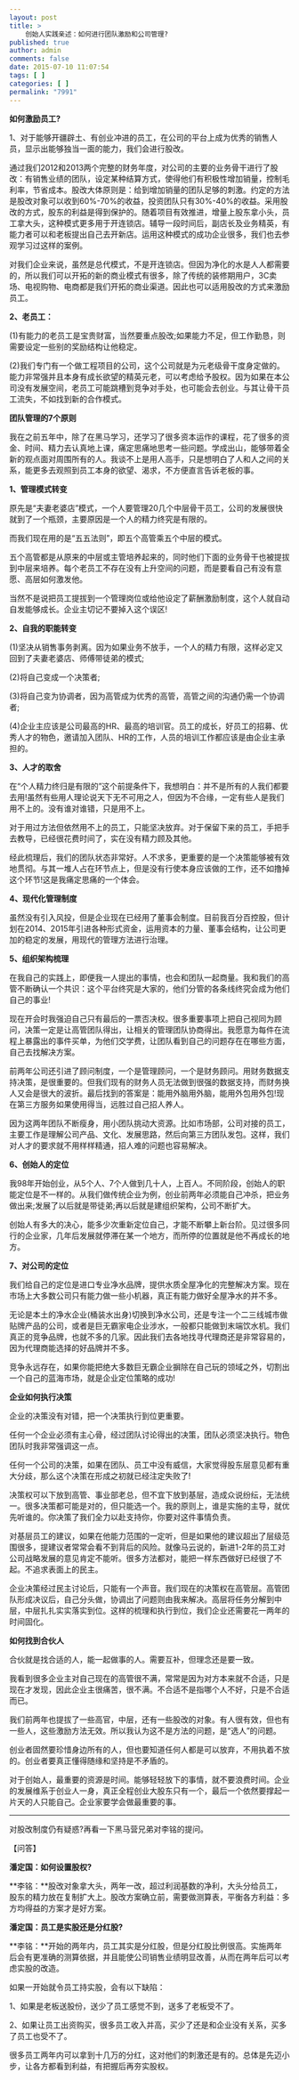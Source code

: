 ```yaml
---
layout: post
title: >
    创始人实践亲述：如何进行团队激励和公司管理?
published: true
author: admin
comments: false
date: 2015-07-10 11:07:54
tags: [ ]
categories: [ ]
permalink: "7991"
---
```

**如何激励员工?**

1、对于能够开疆辟土、有创业冲进的员工，在公司的平台上成为优秀的销售人员，显示出能够独当一面的能力，我们会进行股改。

通过我们2012和2013两个完整的财务年度，对公司的主要的业务骨干进行了股改：有销售业绩的团队，设定某种结算方式，使得他们有积极性增加销量，控制毛利率，节省成本。股改大体原则是：给到增加销量的团队足够的刺激。约定的方法是股改对象可以收到60%-70%的收益，投资团队只有30%-40%的收益。采用股改的方式，股东的利益是得到保护的。随着项目有效推进，增量上股东拿小头，员工拿大头，这种模式更多用于开连锁店。辅导一段时间后，副店长及业务精英，有能力者可以和老板提出自己去开新店。运用这种模式的成功企业很多，我们也去参观学习过这样的案例。

对我们企业来说，虽然是总代模式，不是开连锁店。但因为净化的水是人人都需要的，所以我们可以开拓的新的商业模式有很多，除了传统的装修期用户，3C卖场、电视购物、电商都是我们开拓的商业渠道。因此也可以适用股改的方式来激励员工。

**2、老员工：**

(1)有能力的老员工是宝贵财富，当然要重点股改;如果能力不足，但工作勤恳，则需要设定一些别的奖励结构让他稳定。

(2)我们专门有一个做工程项目的公司，这个公司就是为元老级骨干度身定做的。能力非常强并且本身有成长欲望的精英元老，可以考虑给予股权。因为如果在本公司没有发展空间，老员工可能跳槽到竞争对手处，也可能会去创业。与其让骨干员工流失，不如找到新的合作模式。

**团队管理的7个原则**

我在之前五年中，除了在黑马学习，还学习了很多资本运作的课程，花了很多的资金、时间、精力去认真地上课，痛定思痛地思考一些问题。学成出山，能够带着全新的观点面对周围所有的人。我谈不上是用人高手，只是想明白了人和人之间的关系，能更多去观照到员工本身的欲望、渴求，不方便直言告诉老板的事。

**1、管理模式转变**

原先是“夫妻老婆店”模式，一个人要管理20几个中层骨干员工，公司的发展很快就到了一个瓶颈，主要原因是一个人的精力终究是有限的。

而我们现在用的是“五五法则”，即五个高管乘五个中层的模式。

五个高管都是从原来的中层或主管培养起来的，同时他们下面的业务骨干也被提拔到中层来培养。每个老员工不存在没有上升空间的问题，而是要看自己有没有意愿、高层如何激发他。

当然不是说把员工提拔到一个管理岗位或给他设定了薪酬激励制度，这个人就自动自发能够成长。企业主切记不要掉入这个误区!

**2、自我的职能转变**

(1)坚决从销售事务剥离。因为如果业务不放手，一个人的精力有限，这样必定又回到了夫妻老婆店、师傅带徒弟的模式;

(2)将自己变成一个决策者;

(3)将自己变为协调者，因为高管成为优秀的高管，高管之间的沟通仍需一个协调者;

(4)企业主应该是公司最高的HR、最高的培训官。员工的成长，好员工的招募、优秀人才的物色，邀请加入团队、HR的工作，人员的培训工作都应该是由企业主承担的。

**3、人才的取舍**

在“个人精力终归是有限的”这个前提条件下，我想明白：并不是所有的人我们都要去用!虽然有些用人理论说天下无不可用之人，但因为不合缘，一定有些人是我们用不上的。没有谁对谁错，只是用不上。

对于用过方法但依然用不上的员工，只能坚决放弃。对于保留下来的员工，手把手去教导，已经很花费时间了，实在没有精力顾及其他。

经此梳理后，我们的团队状态非常好。人不求多，更重要的是一个决策能够被有效地贯彻。与其一堆人占在环节点上，但是没有行使本身应该做的工作，还不如撸掉这个环节!这是我痛定思痛的一个体会。

**4、现代化管理制度**

虽然没有引入风投，但是企业现在已经用了董事会制度。目前我百分百控股，但计划在2014、2015年引进各种形式资金，运用资本的力量、董事会结构，让公司更加的稳定的发展，用现代的管理方法进行治理。

**5、组织架构梳理**

在我自己的实践上，即便我一人提出的事情，也会和团队一起商量。我和我们的高管不断确认一个共识：这个平台终究是大家的，他们分管的各条线终究会成为他们自己的事业!

现在开会时我强迫自己只有最后的一票否决权。很多重要事项上把自己视同为顾问，决策一定是让高管团队得出，让相关的管理团队协商得出。我愿意为每件在流程上暴露出的事件买单，为他们交学费，让团队看到自己的问题存在在哪些方面，自己去找解决方案。

前两年公司还引进了顾问制度，一个是管理顾问，一个是财务顾问。用财务数据支持决策，是很重要的。但我们现有的财务人员无法做到很强的数据支持，而财务换人又会是很大的波折。最后找到的答案是：能用外脑用外脑，能用外包用外包!现在第三方服务如果使用得当，远胜过自己招人养人。

因为这两年团队不断瘦身，用小团队挑动大资源。比如市场部，公司对接的员工，主要工作是理解公司产品、文化、发展思路，然后向第三方团队发包。这样，我们对人才的要求就不用样样精通，招人难的问题也容易解决。

**6、创始人的定位**

我98年开始创业，从5个人、7个人做到几十人，上百人。不同阶段，创始人的职能定位是不一样的。从我们做传统企业为例，创业前两年必须能自己冲杀，把业务做出来;发展了以后就是带徒弟;再以后就是建组织架构，公司不断扩大。

创始人有多大的决心，能多少次重新定位自己，才能不断攀上新台阶。见过很多同行的企业家，几年后发展就停滞在某一个地方，而所停的位置就是他不再成长的地方。

**7、对公司的定位**

我们给自己的定位是进口专业净水品牌，提供水质全屋净化的完整解决方案。现在市场上大多数公司只有能力做一些小机器，真正有能力做好全屋净水的并不多。

无论是本土的净水企业(桶装水出身)切换到净水公司，还是专注一个二三线城市做贴牌产品的公司，或者是巨无霸家电企业涉水，一般都只能做到末端饮水机。我们真正的竞争品牌，也就不多的几家。因此我们去各地找寻代理商还是非常容易的，因为代理商能选择的好品牌并不多。

竞争永远存在，如果你能把绝大多数巨无霸企业摒除在自己玩的领域之外，切割出一个自己的蓝海市场，就是企业定位策略的成功!

**企业如何执行决策**

企业的决策没有对错，把一个决策执行到位更重要。

任何一个企业必须有主心骨，经过团队讨论得出的决策，团队必须坚决执行。物色团队时我非常强调这一点。

任何一个公司的决策，如果在团队、员工中没有威信，大家觉得股东层意见都有重大分歧，那么这个决策在形成之初就已经注定失败了!

决策权可以下放到高管、事业部老总，但不宜下放到基层，造成众说纷纭，无法统一。很多决策都可能是对的，但只能选一个。我的原则上，谁是实施的主导，就优先听谁的。你决策了我们全力以赴支持你，你要对这件事情负责。

对基层员工的建议，如果在他能力范围的一定听，但是如果他的建议超出了层级范围很多，提建议者常常会看不到背后的风险。就像马云说的，新进1-2年的员工对公司战略发展的意见肯定不能听。很多方法都对，能把一样东西做好已经很了不起。不追求表面上的民主。

企业决策经过民主讨论后，只能有一个声音。我们现在的决策权在高管层。高管团队形成决议后，自己分头做，协调出了问题则由我来解决。高层将任务分解到中层，中层扎扎实实落实到位。这样的梳理和执行到位，我们企业还需要花一两年的时间固化。

**如何找到合伙人**

合伙就是找合适的人，能一起做事的人。需要互补，但理念还是要一致。

我看到很多企业主对自己现在的高管很不满，常常是因为对方本来就不合适，只是现在才发现，因此企业主很痛苦，很不满。不合适不是指哪个人不好，只是不合适而已。

我们前两年也提拔了一些高官，中层，还有一些股改的对象。有人很有效，但也有一些人，这些激励方法无效。所以我认为这不是方法的问题，是“选人”的问题。

创业者固然要珍惜身边所有的人，但也要知道任何人都是可以放弃，不用执着不放的。创业者要真正懂得随缘和坚持是不矛盾的。

对于创始人，最重要的资源是时间。能够轻轻放下的事情，就不要浪费时间。企业的发展维系于创业人一身，真正全程创业大股东只有一个，最后一个依然要撑起一片天的人只能自己。企业家要学会做最重要的事。

* * *

对股改制度仍有疑惑?再看一下黑马营兄弟对李铭的提问。

【问答】

**潘定国：如何设置股权?**

**李铭：**股改对象拿大头，两年一改，超过利润基数的净利，大头分给员工，股东的精力放在复制扩大上。股改方案确立前，需要做测算表，平衡各方利益：多方均得益的方案才是好方案。

**潘定国：员工是实股还是分红股?**

**李铭：**开始的两年内，员工其实是分红股，但是分红股比例很高。实施两年后会有更准确的测算依据，并且能使公司销售业绩明显改善，从而在两年后可以考虑实股的改造。

如果一开始就令员工持实股，会有以下缺陷：

1、如果是老板送股份，送少了员工感觉不到，送多了老板受不了。

2、如果让员工出资购买，很多员工收入并高，买少了还是和企业没有关系，买多了员工也受不了。

很多员工两年内可以拿到十几万的分红，这对他们的刺激还是有的。总体是先迈小步，让各方都看到利益，有把握后再夯实股权。